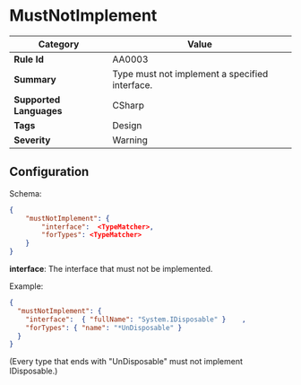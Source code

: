 ﻿# MustNotImplement

| Category | Value
| --- | ---
| **Rule Id** | AA0003
| **Summary** | Type must not implement a specified interface.
| **Supported Languages** | CSharp
| **Tags** | Design
| **Severity** | Warning

## Configuration

Schema:
    
```json
{
    "mustNotImplement": {
        "interface":  <TypeMatcher>,
        "forTypes": <TypeMatcher>
    }
}
```

**interface**: The interface that must not be implemented.

Example:
```json
{
  "mustNotImplement": {
    "interface":  { "fullName": "System.IDisposable" }    ,
    "forTypes": { "name": "*UnDisposable" }
  }
}
```

(Every type that ends with "UnDisposable" must not implement IDisposable.)